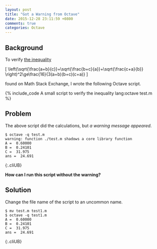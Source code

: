 ```yaml
---
layout: post
title: "Got a Warning from Octave"
date: 2015-12-28 23:11:59 +0800
comments: true
categories: Octave
---
```


Background
---

To verify [the inequality][1591435]

\[
  \left(\sqrt{\frac{a+b}{c}}+\sqrt{\frac{b+c}{a}}+\sqrt{\frac{c+a}{b}}
  \right)^2\ge\frac{16}{3(a+b)(b+c)(c+a)}
\]

found on Math Stack Exchange, I wrote the following Octave script.

{% include_code A small script to verify the inequality lang:octave test.m %} 

Problem
---

The above script did the calculations, but *a warning message
appeared*.

    $ octave -q test.m
    warning: function ./test.m shadows a core library function
    A =  0.60000
    B =  0.24101
    C =  31.975
    ans =  24.691
{:.cliUB}

**How can I run this script without the warning?**

<!-- more -->

Solution
---

Change the file name of the script to an uncommon name.

    $ mv test.m test1.m
    $ octave -q test1.m
    A =  0.60000
    B =  0.24101
    C =  31.975
    ans =  24.691
{:.cliUB}

[1591435]: http://math.stackexchange.com/q/1591435

